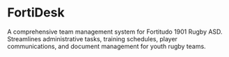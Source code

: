 # FortiDesk
A comprehensive team management system for Fortitudo 1901 Rugby ASD. Streamlines administrative tasks, training schedules, player communications, and document management for youth rugby teams.
